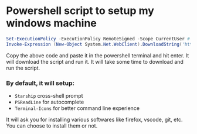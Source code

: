 # Powershell script to setup my windows machine

```powershell
Set-ExecutionPolicy -ExecutionPolicy RemoteSigned -Scope CurrentUser # this will allow remotely signed scripts to execute
Invoke-Expression (New-Object System.Net.WebClient).DownloadString('https://raw.githubusercontent.com/uditkumar01/init_setup/main/run.ps1')
```

Copy the above code and paste it in the powershell terminal and hit enter. It will download the script and run it. It will take some time to download and run the script.

### By default, it will setup:

- `Starship` cross-shell prompt
- `PSReadLine` for autocomplete
- `Terminal-Icons` for better command line experience

It will ask you for installing various softwares like firefox, vscode, git, etc. You can choose to install them or not.

